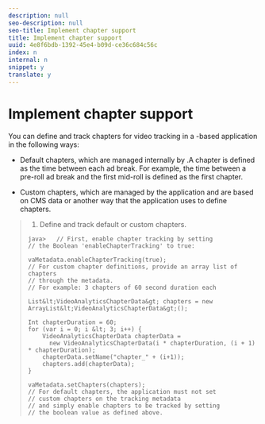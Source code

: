 ```yaml
---
description: null
seo-description: null
seo-title: Implement chapter support
title: Implement chapter support
uuid: 4e8f6bdb-1392-45e4-b09d-ce36c684c56c
index: n
internal: n
snippet: y
translate: y
---
```


# Implement chapter support

You can define and track chapters for video tracking in a  <!-- PH element: phrases/primetime-sdk-name --> -based application in the following ways:
* Default chapters, which are managed internally by  <!-- PH element: phrases/primetime-sdk-name --> .A chapter is defined as the time between each ad break. For example, the time between a pre-roll ad break and the first mid-roll is defined as the first chapter.

* Custom chapters, which are managed by the application and are based on CMS data or another way that the application uses to define chapters.


>1. Define and track default or custom chapters.
>
>   ```
>   java>   // First, enable chapter tracking by setting  
>   // the Boolean 'enableChapterTracking' to true: 
>    
>   vaMetadata.enableChapterTracking(true); 
>   // For custom chapter definitions, provide an array list of chapters  
>   // through the metadata. 
>   // For example: 3 chapters of 60 second duration each 
>    
>   List&lt;VideoAnalyticsChapterData&gt; chapters = new ArrayList&lt;VideoAnalyticsChapterData&gt;(); 
>    
>   Int chapterDuration = 60; 
>   for (var i = 0; i &lt; 3; i++) { 
>       VideoAnalyticsChapterData chapterData =  
>         new VideoAnalyticsChapterData(i * chapterDuration, (i + 1) * chapterDuration);  
>       chapterData.setName("chapter_" + (i+1)); 
>       chapters.add(chapterData); 
>   } 
>    
>   vaMetadata.setChapters(chapters); 
>   // For default chapters, the application must not set  
>   // custom chapters on the tracking metadata 
>   // and simply enable chapters to be tracked by setting  
>   // the boolean value as defined above.
>   ```
>
